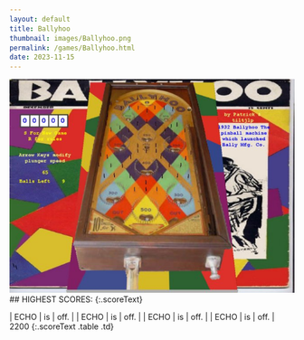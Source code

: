 ```yaml
---
layout: default
title: Ballyhoo
thumbnail: images/Ballyhoo.png
permalink: /games/Ballyhoo.html
date: 2023-11-15
---
```


<img src="../images/Ballyhoo.png" class="gameThumbnail img-fluid mx-auto align-middle">
## HIGHEST SCORES:
{:.scoreText}

| ECHO | is | off. | 
| ECHO | is | off. | 
| ECHO | is | off. | 
| ECHO | is | off. | 
2200 
{:.scoreText .table .td}

